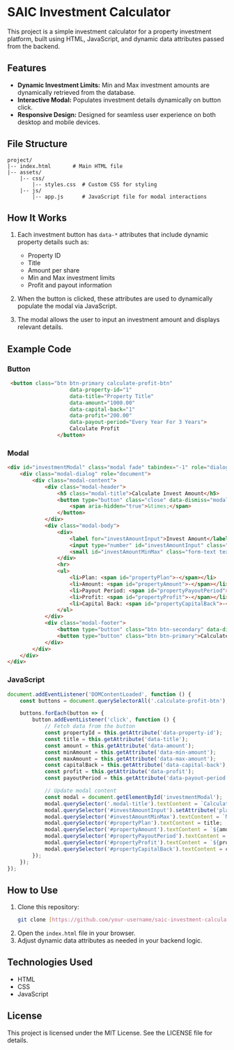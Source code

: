 # SAIC Investment Calculator

This project is a simple investment calculator for a property investment platform, built using HTML, JavaScript, and dynamic data attributes passed from the backend.

## Features
- **Dynamic Investment Limits:** Min and Max investment amounts are dynamically retrieved from the database.
- **Interactive Modal:** Populates investment details dynamically on button click.
- **Responsive Design:** Designed for seamless user experience on both desktop and mobile devices.

## File Structure
```
project/
|-- index.html       # Main HTML file
|-- assets/
    |-- css/
        |-- styles.css  # Custom CSS for styling
    |-- js/
        |-- app.js      # JavaScript file for modal interactions
```

## How It Works
1. Each investment button has `data-*` attributes that include dynamic property details such as:
   - Property ID
   - Title
   - Amount per share
   - Min and Max investment limits
   - Profit and payout information

2. When the button is clicked, these attributes are used to dynamically populate the modal via JavaScript.

3. The modal allows the user to input an investment amount and displays relevant details.

## Example Code
### Button
```html
 <button class="btn btn-primary calculate-profit-btn" 
                    data-property-id="1"
                    data-title="Property Title"
                    data-amount="1000.00"
                    data-capital-back="1"
                    data-profit="200.00"
                    data-payout-period="Every Year For 3 Years">
                    Calculate Profit
                </button>
```

### Modal
```html
<div id="investmentModal" class="modal fade" tabindex="-1" role="dialog">
    <div class="modal-dialog" role="document">
        <div class="modal-content">
            <div class="modal-header">
                <h5 class="modal-title">Calculate Invest Amount</h5>
                <button type="button" class="close" data-dismiss="modal" aria-label="Close">
                    <span aria-hidden="true">&times;</span>
                </button>
            </div>
            <div class="modal-body">
                <div>
                    <label for="investAmountInput">Invest Amount</label>
                    <input type="number" id="investAmountInput" class="form-control">
                    <small id="investAmountMinMax" class="form-text text-muted">Min-Max invest amount 0.00 - 0.00</small>
                </div>
                <hr>
                <ul>
                    <li>Plan: <span id="propertyPlan">-</span></li>
                    <li>Amount: <span id="propertyAmount">-</span></li>
                    <li>Payout Period: <span id="propertyPayoutPeriod">-</span></li>
                    <li>Profit: <span id="propertyProfit">-</span></li>
                    <li>Capital Back: <span id="propertyCapitalBack">-</span></li>
                </ul>
            </div>
            <div class="modal-footer">
                <button type="button" class="btn btn-secondary" data-dismiss="modal">Close</button>
                <button type="button" class="btn btn-primary">Calculate</button>
            </div>
        </div>
    </div>
</div>
```

### JavaScript
```javascript
document.addEventListener('DOMContentLoaded', function () {
    const buttons = document.querySelectorAll('.calculate-profit-btn');

    buttons.forEach(button => {
        button.addEventListener('click', function () {
            // Fetch data from the button
            const propertyId = this.getAttribute('data-property-id');
            const title = this.getAttribute('data-title');
            const amount = this.getAttribute('data-amount');
            const minAmount = this.getAttribute('data-min-amount');
            const maxAmount = this.getAttribute('data-max-amount');
            const capitalBack = this.getAttribute('data-capital-back');
            const profit = this.getAttribute('data-profit');
            const payoutPeriod = this.getAttribute('data-payout-period');

            // Update modal content
            const modal = document.getElementById('investmentModal');
            modal.querySelector('.modal-title').textContent = `Calculate Invest Amount for ${title}`;
            modal.querySelector('#investAmountInput').setAttribute('placeholder', `Min-Max ${minAmount} - ${maxAmount}`);
            modal.querySelector('#investAmountMinMax').textContent = `Min-Max invest amount ${minAmount} - ${maxAmount}`;
            modal.querySelector('#propertyPlan').textContent = title;
            modal.querySelector('#propertyAmount').textContent = `${amount} EUR`;
            modal.querySelector('#propertyPayoutPeriod').textContent = payoutPeriod;
            modal.querySelector('#propertyProfit').textContent = `${profit} EUR`;
            modal.querySelector('#propertyCapitalBack').textContent = capitalBack === '1' ? 'YES' : 'NO';
        });
    });
});
```

## How to Use
1. Clone this repository:
   ```bash
   git clone [https://github.com/your-username/saic-investment-calculator.git](https://github.com/ktalib/investmentcalculator)
   ```
2. Open the `index.html` file in your browser.
3. Adjust dynamic data attributes as needed in your backend logic.

## Technologies Used
- HTML
- CSS
- JavaScript

## License
This project is licensed under the MIT License. See the LICENSE file for details.
